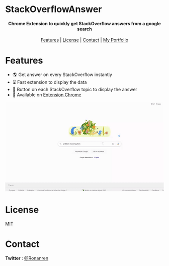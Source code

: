 # StackOverflowAnswer

<h4 align="center">Chrome Extension to quickly get StackOverflow answers from a google search</h4>

<p align="center">
  <a href="#Features">Features</a> |
  <a href="#License">License</a> |
  <a href="#Contact">Contact</a> | 
  <a href="https://ronanren.github.io" target="_blank">My Portfolio</a> 
</p>

# Features

- 🌎 Get answer on every StackOverflow instantly
- ⌛ Fast extension to display the data
- 🔘 Button on each StackOverflow topic to display the answer
- 🔗 Available on <a href="">Extension Chrome</a>

<p align="center">
    <img src="images/example.gif" width="700px"/>
</p>

# License

<a href="https://github.com/ronanren/StackOverflowAnswer/blob/main/LICENSE" target="_blank">MIT</a>

# Contact

**Twitter** : <a href="https://twitter.com/Ronanren" target="_blank">@Ronanren</a>
